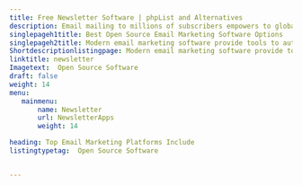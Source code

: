 ```yaml
---
title: Free Newsletter Software | phpList and Alternatives
description: Email mailing to millions of subscribers empowers to globally spread company news in a personalized way. Bounce stats features help to measure reach out.
singlepageh1title: Best Open Source Email Marketing Software Options
singlepageh2title: Modern email marketing software provide tools to automate mailing lists and schedule newsletter. Improve success rate with builtin analytics tools.
Shortdescriptionlistingpage: Modern email marketing software provide tools to automate mailing lists and schedule newsletter. Improve success rate with builtin analytics tools.
linktitle: newsletter
Imagetext:  Open Source Software 
draft: false
weight: 14
menu:
   mainmenu: 
       name: Newsletter
       url: NewsletterApps
       weight: 14

heading: Top Email Marketing Platforms Include
listingtypetag:  Open Source Software 


---
```


